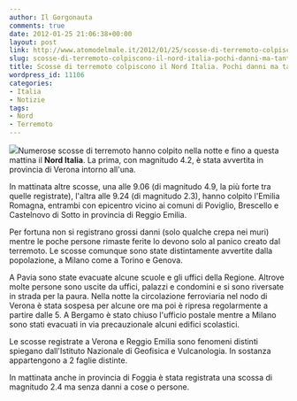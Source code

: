 ```yaml
---
author: Il Gorgonauta
comments: true
date: 2012-01-25 21:06:38+00:00
layout: post
link: http://www.atomodelmale.it/2012/01/25/scosse-di-terremoto-colpiscono-il-nord-italia-pochi-danni-ma-tanta-paura/
slug: scosse-di-terremoto-colpiscono-il-nord-italia-pochi-danni-ma-tanta-paura
title: Scosse di terremoto colpiscono il Nord Italia. Pochi danni ma tanta paura.
wordpress_id: 11106
categories:
- Italia
- Notizie
tags:
- Nord
- Terremoto
---
```


[![](http://www.atomodelmale.it/wp-content/uploads/2012/01/terremoto-nord-italia-300x198.jpg)](http://www.atomodelmale.it/wp-content/uploads/2012/01/terremoto-nord-italia.jpg)Numerose scosse di terremoto hanno colpito nella notte e fino a questa mattina il **Nord Italia**. La prima, con magnitudo 4.2, è stata avvertita in provincia di Verona intorno all'una.

In mattinata altre scosse, una alle 9.06 (di magnitudo 4.9, la più forte tra quelle registrate), l'altra alle 9.24 (di magnitudo 2.3), hanno colpito l'Emilia Romagna, entrambi con epicentro vicino ai comuni di Poviglio, Brescello e Castelnovo di Sotto in provincia di Reggio Emilia.

Per fortuna non si registrano grossi danni (solo qualche crepa nei muri) mentre le poche persone rimaste ferite lo devono solo al panico creato dal terremoto. Le scosse comunque sono state distintamente avvertite dalla popolazione, a Milano come a Torino e Genova.


A Pavia sono state evacuate alcune scuole e gli uffici della Regione. Altrove molte persone sono uscite da uffici, palazzi e condomini e si sono riversate in strada per la paura. Nella notte la circolazione ferroviaria nel nodo di Verona è stata sospesa per alcune ore ma poi è ripresa regolarmente a partire dalle 5. A Bergamo è stato chiuso l'ufficio postale mentre a Milano sono stati evacuati in via precauzionale alcuni edifici scolastici.

Le scosse registrate a Verona e Reggio Emilia sono fenomeni distinti spiegano dall'Istituto Nazionale di Geofisica e Vulcanologia. In sostanza appartengono a 2 faglie distinte.

In mattinata anche in provincia di Foggia è stata registrata una scossa di magnitudo 2.4 ma senza danni a cose o persone.
